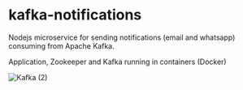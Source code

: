 # kafka-notifications

Nodejs microservice for sending notifications (email and whatsapp) consuming from Apache Kafka. 

Application, Zookeeper and Kafka running in containers (Docker)

![Kafka (2)](https://user-images.githubusercontent.com/3309893/66416417-2a170100-e9d4-11e9-80d6-43c6ec5f0811.png)

